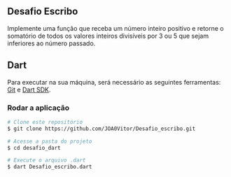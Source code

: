 ## Desafio Escribo
Implemente uma função que receba um número inteiro positivo e retorne o somatório de todos os valores inteiros divisíveis por 3 ou 5 que sejam inferiores ao número passado.


## Dart

Para executar na sua máquina, será necessário as seguintes ferramentas: [Git](https://git-scm.com) e [Dart SDK](https://dart.dev/get-dart).

### Rodar a aplicação

```bash
# Clone este repositório
$ git clone https://github.com/JOA0Vitor/Desafio_escribo.git

# Acesse a pasta do projeto 
$ cd desafio_dart

# Execute o arquivo .dart
$ dart Desafio_escribo.dart
